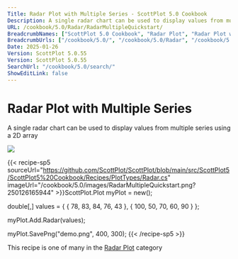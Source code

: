 ```yaml
---
Title: Radar Plot with Multiple Series - ScottPlot 5.0 Cookbook
Description: A single radar chart can be used to display values from multiple series using a 2D array
URL: /cookbook/5.0/Radar/RadarMultipleQuickstart/
BreadcrumbNames: ["ScottPlot 5.0 Cookbook", "Radar Plot", "Radar Plot with Multiple Series"]
BreadcrumbUrls: ["/cookbook/5.0/", "/cookbook/5.0/Radar", "/cookbook/5.0/Radar/RadarMultipleQuickstart"]
Date: 2025-01-26
Version: ScottPlot 5.0.55
Version: ScottPlot 5.0.55
SearchUrl: "/cookbook/5.0/search/"
ShowEditLink: false
---
```



<div class='d-flex align-items-center mt-5'>
<h1 class='me-2 text-dark my-0 border-0'>Radar Plot with Multiple Series</h1>
</div>

A single radar chart can be used to display values from multiple series using a 2D array

[![](/cookbook/5.0/images/RadarMultipleQuickstart.png?250126165944)](/cookbook/5.0/images/RadarMultipleQuickstart.png?250126165944)

{{< recipe-sp5 sourceUrl="https://github.com/ScottPlot/ScottPlot/blob/main/src/ScottPlot5/ScottPlot5%20Cookbook/Recipes/PlotTypes/Radar.cs" imageUrl="/cookbook/5.0/images/RadarMultipleQuickstart.png?250126165944" >}}ScottPlot.Plot myPlot = new();

double[,] values = {
    { 78,  83, 84, 76, 43 },
    { 100, 50, 70, 60, 90 }
};

myPlot.Add.Radar(values);

myPlot.SavePng("demo.png", 400, 300);
{{< /recipe-sp5 >}}

<div class='my-5 text-center'>This recipe is one of many in the <a href='/cookbook/5.0/Radar'>Radar Plot</a> category</div>


